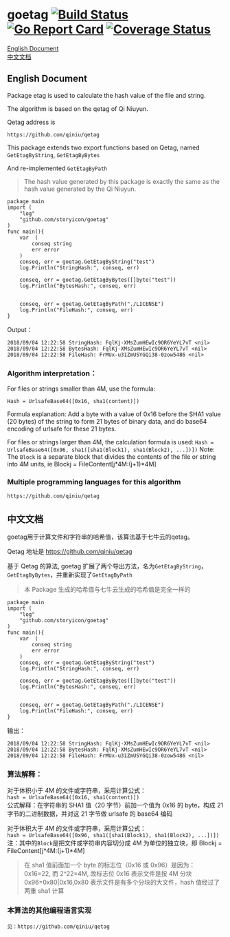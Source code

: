# goetag [![Build Status](https://travis-ci.org/storyicon/goetag.svg?branch=master)](https://travis-ci.org/storyicon/goetag) [![Go Report Card](https://goreportcard.com/badge/github.com/storyicon/goetag)](https://goreportcard.com/report/github.com/storyicon/goetag) [![Coverage Status](https://coveralls.io/repos/github/storyicon/goetag/badge.svg?branch=master)](https://coveralls.io/github/storyicon/goetag?branch=master)

[English Document](#English)  
[中文文档](#Chinese)

<h2 id="English">English Document</h2>    
Package etag is used to calculate the hash value of the file and string.

The algorithm is based on the qetag of Qi Niuyun.

Qetag address is

    https://github.com/qiniu/qetag

This package extends two export functions based on Qetag, named `GetEtagByString`, `GetEtagByBytes`

And re-implemented `GetEtagByPath`

> The hash value generated by this package is exactly the same as the hash value generated by the Qi Niuyun.

```
package main
import (
    "log"
    "github.com/storyicon/goetag"
)
func main(){
    var  (
        conseq string
        err error
    )
    conseq, err = goetag.GetEtagByString("test")
    log.Println("StringHash:", conseq, err)

    conseq, err = goetag.GetEtagByBytes([]byte("test"))
    log.Println("BytesHash:", conseq, err)


    conseq, err = goetag.GetEtagByPath("./LICENSE")
    log.Println("FileHash:", conseq, err)
}
```

Output：

```
2018/09/04 12:22:58 StringHash: FqlKj-XMsZumHEwIc9OR6YeYL7vT <nil>
2018/09/04 12:22:58 BytesHash: FqlKj-XMsZumHEwIc9OR6YeYL7vT <nil>
2018/09/04 12:22:58 FileHash: FrMUx-u31ZmUSYGQi38-0zow5486 <nil>
```

### Algorithm interpretation：

For files or strings smaller than 4M, use the formula:

`Hash = UrlsafeBase64([0x16, sha1(content)])`

Formula explanation: Add a byte with a value of 0x16 before the SHA1 value (20 bytes) of the string to form 21 bytes of binary data, and do base64 encoding of urlsafe for these 21 bytes.

For files or strings larger than 4M, the calculation formula is used:
`Hash = UrlsafeBase64([0x96, sha1([sha1(Block1), sha1(Block2), ...])])`
Note: The `Block` is a separate block that divides the contents of the file or string into 4M units, ie Blockj = FileContent[j*4M:(j+1)*4M]

### Multiple programming languages for this algorithm

    https://github.com/qiniu/qetag

<h2 id="Chinese">中文文档</h2>
goetag用于计算文件和字符串的哈希值，该算法基于七牛云的qetag。

Qetag 地址是 https://github.com/qiniu/qetag

基于 Qetag 的算法, goetag 扩展了两个导出方法，名为`GetEtagByString`，`GetEtagByBytes`，并重新实现了`GetEtagByPath`

> 本 Package 生成的哈希值与七牛云生成的哈希值是完全一样的

```
package main
import (
    "log"
    "github.com/storyicon/goetag"
)
func main(){
    var  (
        conseq string
        err error
    )
    conseq, err = goetag.GetEtagByString("test")
    log.Println("StringHash:", conseq, err)

    conseq, err = goetag.GetEtagByBytes([]byte("test"))
    log.Println("BytesHash:", conseq, err)


    conseq, err = goetag.GetEtagByPath("./LICENSE")
    log.Println("FileHash:", conseq, err)
}
```

输出：

```
2018/09/04 12:22:58 StringHash: FqlKj-XMsZumHEwIc9OR6YeYL7vT <nil>
2018/09/04 12:22:58 BytesHash: FqlKj-XMsZumHEwIc9OR6YeYL7vT <nil>
2018/09/04 12:22:58 FileHash: FrMUx-u31ZmUSYGQi38-0zow5486 <nil>
```

### 算法解释：

对于体积小于 4M 的文件或字符串，采用计算公式：  
`hash = UrlsafeBase64([0x16, sha1(content)])`  
公式解释：在字符串的 SHA1 值（20 字节）前加一个值为 0x16 的 byte，构成 21 字节的二进制数据，并对这 21 字节做 urlsafe 的 base64 编码

对于体积大于 4M 的文件或字符串，采用计算公式：  
`hash = UrlsafeBase64([0x96, sha1([sha1(Block1), sha1(Block2), ...])])`  
注：其中的`Block`是把文件或字符串内容切分成 4M 为单位的独立块，即 Blockj = FileContent[j*4M:(j+1)*4M]

> 在 sha1 值前面加一个 byte 的标志位（0x16 或 0x96）是因为：  
> 0x16=22, 而 2^22=4M, 故标志位 0x16 表示文件是按 4M 分块  
> 0x96=0x80|0x16,0x80 表示文件是有多个分块的大文件，hash 值经过了两重 sha1 计算

### 本算法的其他编程语言实现

    见：https://github.com/qiniu/qetag
